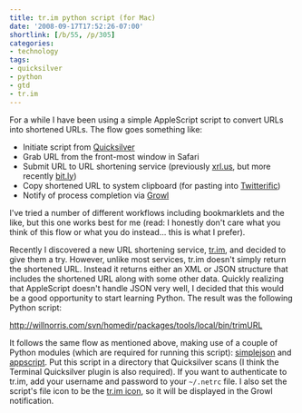 ```yaml
---
title: tr.im python script (for Mac)
date: '2008-09-17T17:52:26-07:00'
shortlink: [/b/55, /p/305]
categories:
- technology
tags:
- quicksilver
- python
- gtd
- tr.im
---
```

For a while I have been using a simple AppleScript script to convert URLs into shortened URLs.  The flow goes something
like:

 - Initiate script from [Quicksilver][]
 - Grab URL from the front-most window in Safari
 - Submit URL to URL shortening service (previously [xrl.us][], but more recently [bit.ly][])
 - Copy shortened URL to system clipboard (for pasting into [Twitterific][])
 - Notify of process completion via [Growl][]

I've tried a number of different workflows including bookmarklets and the like, but this one works best for me (read: I
honestly don't care what you think of this flow or what you do instead... this is what I prefer).

Recently I discovered a new URL shortening service, [tr.im][], and decided to give them a try.  However, unlike most
services, tr.im doesn't simply return the shortened URL. Instead it returns either an XML or JSON structure that
includes the shortened URL along with some other data.  Quickly realizing that AppleScript doesn't handle JSON very
well, I decided that this would be a good opportunity to start learning Python.  The result was the following Python
script:

<http://willnorris.com/svn/homedir/packages/tools/local/bin/trimURL>

It follows the same flow as mentioned above, making use of a couple of Python modules (which are required for running
this script): [simplejson][] and [appscript][].  Put this script in a directory that Quicksilver scans (I think the
Terminal Quicksilver plugin is also required).  If you want to authenticate to tr.im, add your username and password to
your `~/.netrc` file.  I also set the script's file icon to be the [tr.im icon][], so it will be displayed in the Growl
notification.

[Quicksilver]: http://www.blacktree.com/
[xrl.us]: http://xrl.us/
[bit.ly]: http://bit.ly/
[Twitterific]: http://iconfactory.com/software/twitterrific
[Growl]: http://growl.info/
[tr.im]: http://tr.im/
[simplejson]: http://pypi.python.org/pypi/simplejson
[appscript]: http://appscript.sourceforge.net/
[tr.im icon]: /svn/homedir/packages/tools/local/bin/.trim.png
